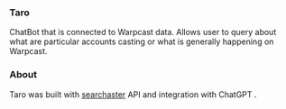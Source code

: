 ### Taro

ChatBot that is connected to Warpcast data. Allows user to query about what are particular accounts casting or what is generally happening on Warpcast.

### About

Taro was built with [searchaster](https://searchcaster.xyz/docs) API and integration with ChatGPT .
